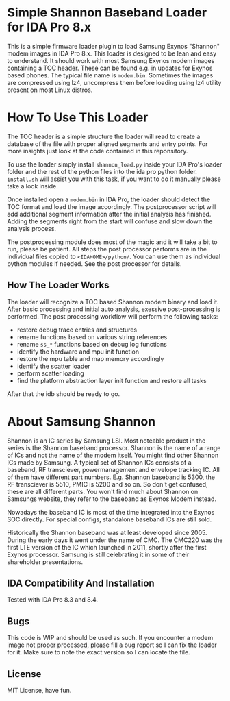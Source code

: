 # Simple Shannon Baseband Loader for IDA Pro 8.x

This is a simple firmware loader plugin to load Samsung Exynos "Shannon" modem images in IDA Pro 8.x. This loader is designed to be lean and easy to understand. It should work with most Samsung Exynos modem images containing a TOC header. These can be found e.g. in updates for Exynos based phones. The typical file name is `modem.bin`. Sometimes the images are compressed using lz4, uncompress them before loading using lz4 utility present on most Linux distros. 

# How To Use This Loader

The TOC header is a simple structure the loader will read to create a database of the file with proper aligned segments and entry points. For more insights just look at the code contained in this reponsitory. 

To use the loader simply install `shannon_load.py` inside your IDA Pro's loader folder and the rest of the python files into the ida pro python folder. `install.sh` will assist you with this task, if you want to do it manually please take a look inside.

Once installed open a `modem.bin` in IDA Pro, the loader should detect the TOC format and load the image accordingly. The postprocessor script will add additional segment information after the initial analysis has finished. Adding the segments right from the start will confuse and slow down the analysis process.

The postprocessing module does most of the magic and it will take a bit to run, please be patient. All steps the post processor performs are in the individual files copied to `<IDAHOME>/python/`. You can use them as individual python modules if needed. See the post processor for details.

## How The Loader Works

The loader will recognize a TOC based Shannon modem binary and load it. After basic processing and initial auto analysis, exessive post-processing is performed. The post processing workflow will perform the following tasks:

* restore debug trace entries and structures
* rename functions based on various string references
* rename `ss_*` functions based on debug log functions
* identify the hardware and mpu init function
* restore the mpu table and map memory accordingly
* identify the scatter loader
* perform scatter loading
* find the platform abstraction layer init function and restore all tasks

After that the idb should be ready to go.

# About Samsung Shannon 

Shannon is an IC series by Samsung LSI. Most noteable product in the series is the Shannon baseband processor. Shannon is the name of a range of ICs and not the name of the modem itself. You might find other Shannon ICs made by Samsung. A typical set of Shannon ICs consists of a baseband, RF transciever, powermanagement and envelope tracking IC. All of them have different part numbers. E.g. Shannon baseband is 5300, the RF transciever is 5510, PMIC is 5200 and so on. So don't get confused, these are all different parts. You won't find much about Shannon on Samsungs website, they refer to the baseband as Exynos Modem instead.

Nowadays the baseband IC is most of the time integrated into the Exynos SOC directly. For special configs, standalone baseband ICs are still sold.

Historically the Shannon baseband was at least developed since 2005. During the early days it went under the name of CMC. The CMC220 was the first LTE version of the IC which launched in 2011, shortly after the first Exynos processor. Samsung is still celebrating it in some of their shareholder presentations.

## IDA Compatibility And Installation

Tested with IDA Pro 8.3 and 8.4.

## Bugs

This code is WIP and should be used as such. If you encounter a modem image not proper processed, please fill a bug report so I can fix the loader for it. Make sure to note the exact version so I can locate the file.

## License

MIT License, have fun.
